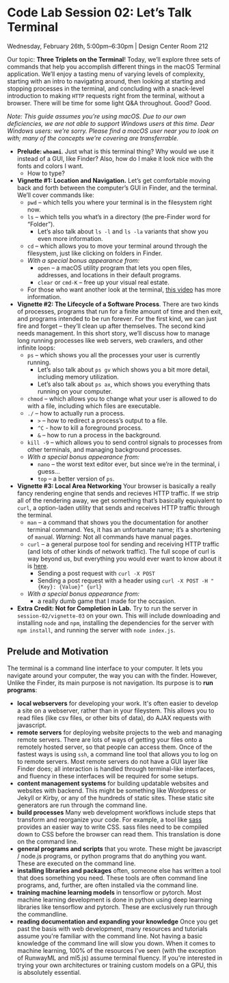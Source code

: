 # Code Lab Session 02: Let’s Talk Terminal
Wednesday, February 26th, 5:00pm–6:30pm | Design Center Room 212


Our topic: **Three Triplets on the Terminal**! Today, we’ll explore three sets of commands that help you accomplish different things in the macOS Terminal application. We’ll enjoy a tasting menu of varying levels of complexity, starting with an intro to navigating around, then looking at starting and stopping processes in the terminal, and concluding with a snack-level introduction to making `HTTP` requests right from the terminal, without a browser. There will be time for some light Q&A throughout. Good? Good.

*Note: This guide assumes you’re using macOS. Due to our own deficiencies, we are not able to support Windows users at this time. Dear Windows users: we’re sorry. Please find a macOS user near you to look on with; many of the concepts we’re covering are transferrable.*

- **Prelude: `whoami`**. Just what is this terminal thing? Why would we use it instead of a GUI, like Finder? Also, how do I make it look nice with the fonts and colors I want.
    - How to type?
- **Vignette #1: Location and Navigation.** Let’s get comfortable moving back and forth between the computer’s GUI in Finder, and the terminal. We’ll cover commands like:
    - `pwd` – which tells you where your terminal is in the filesystem right now.
    - `ls` – which tells you what’s in a directory (the pre-Finder word for “Folder”).
        - Let’s also talk about `ls -l` and `ls -la` variants that show you even more information.
    - `cd` – which allows you to move your terminal around through the filesystem, just like clicking on folders in Finder.
    - *With a special bonus appearance from:*
        - `open` – a macOS utility program that lets you open files, addresses, and locations in their default programs.
        -  `clear` or `cmd-K` – free up your visual real estate.
    - For those who want another look at the terminal, [this video](https://www.youtube.com/watch?v=V4ShSik25Wo) has more information.
- **Vignette #2: The Lifecycle of a Software Process**. There are two kinds of processes, programs that run for a finite amount of time and then exit, and programs intended to be run forever. For the first kind, we can just fire and forget – they’ll clean up after themselves. The second kind needs management. In this short story, we’ll discuss how to manage long running processes like web servers, web crawlers, and other infinite loops:
    - `ps` – which shows you all the processes your user is currently running.
        - Let’s also talk about `ps gv` which shows you a bit more detail, including memory utilization.
        - Let’s also talk about `ps ax`, which shows you everything thats running on your computer.
    - `chmod` – which allows you to change what your user is allowed to do with a file, including which files are executable.
    - `./` – how to actually run a process.
        - `>` – how to redirect a process’s output to a file.
        - `^C` - how to kill a foreground process.
        - `&` – how to run a process in the background.
    - `kill -9` – which allows you to send control signals to processes from other terminals, and managing background processes.
    - *With a special bonus appearance from:*
        - `nano` – the worst text editor ever, but since we’re in the terminal, i guess…
        - `top` – a better version of `ps`.
- **Vignette #3: Local Area Networking** Your browser is basically a really fancy rendering engine that sends and recieves HTTP traffic. If we strip all of the rendering away, we get something that’s basically equivalent to `curl`, a option-laden utility that sends and receives HTTP traffic through the terminal.
    - `man` – a command that shows you the documentation for another terminal command. Yes, it has an unfortunate name; it’s a shortening of `man`ual. *Warning:* Not all commands have manual pages.
    - `curl` – a general purpose tool for sending and receiving HTTP traffic (and lots of other kinds of network traffic). The full scope of curl is way beyond us, but everything you would ever want to know about it is [here](https://ec.haxx.se/).
        - Sending a post request with `curl -X POST`
        - Sending a post request with a header using `curl -X POST -H "{Key}: {Value}" {url}`
    - *With a special bonus appearance from:*
        - a really dumb game that I made for the occasion.
- **Extra Credit: Not for Completion in Lab.** Try to run the server in `session-02/vignette-03` on your own. This will include downloading and installing `node` and `npm`, installing the dependencies for the server with `npm install`, and running the server with `node index.js`.

## Prelude and Motivation

The terminal is a command line interface to your computer. It lets you navigate around your computer, the way you can with the finder. However, Unlike the Finder, its main purpose is not navigation. Its purpose is to **run programs**:
- **local webservers** for developing your work. It's often easier to develop a site on a webserver, rather than in your fileystem. This allows you to read files (like csv files, or other bits of data), do AJAX requests with javascript.
- **remote servers** for deploying website projects to the web and managing remote servers. There are lots of ways of getting your files onto a remotely hosted server, so that people can access them. Once of the fastest ways is using `ssh`, a command line tool that allows you to log on to remote servers. Most remote servers do not have a GUI layer like Finder does; all interaction is handled through terminal-like interfaces, and fluency in these interfaces will be required for some setups.
- **content management systems** for building updatable websites and websites with backend. This might be something like Wordpress or Jekyll or Kirby, or any of the hundreds of static sites. These static site generators are run through the command line.
- **build processes** Many web development workflows include steps that transform and reorganize your code. For example, a tool like [sass](https://sass-lang.com/) provides an easier way to write CSS. sass files need to be compiled down to CSS before the browser can read them. This translation is done on the command line.
- **general programs and scripts** that you wrote. These might be javascript / node.js programs, or python programs that do anything you want. These are executed on the command line.
- **installing libraries and packages** often, someone else has written a tool that does something you need. These tools are often command line programs, and, further, are often installed via the command line.
- **training machine learning models** in tensorflow or pytorch. Most machine learning development is done in python using deep learning libraries like tensorflow and pytorch. These are exclusively run through the commandline.
- **reading documentation and expanding your knowledge** Once you get past the basis with web development, many resources and tutorials assume you're familiar with the command line. Not having a basic knowledge of the command line will slow you down. When it comes to machine learning, 100% of the resources I've seen (with the exception of RunwayML and ml5.js) assume terminal fluency. If you're interested in trying your own architectures or training custom models on a GPU, this is absolutely essential.
